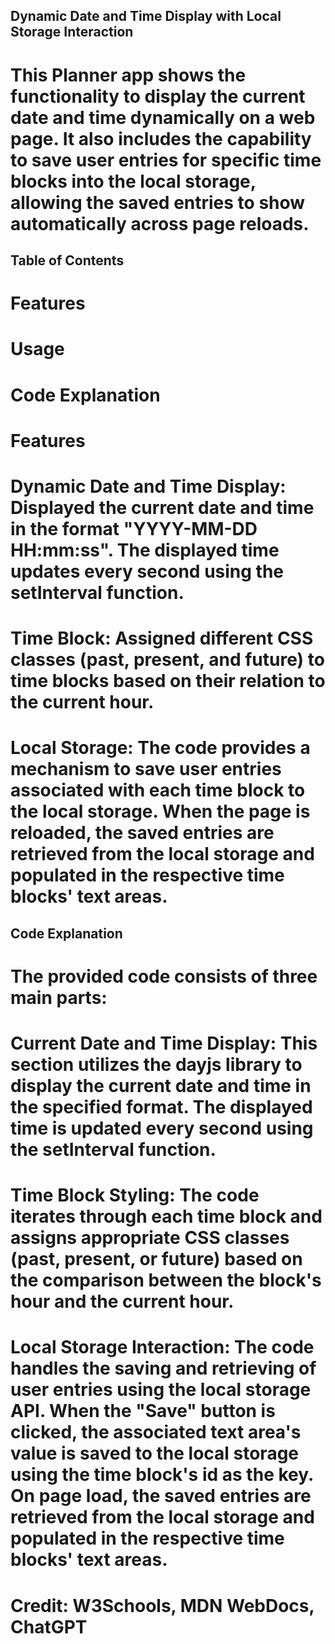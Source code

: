 ## Dynamic Date and Time Display with Local Storage Interaction
# This Planner app shows the functionality to display the current date and time dynamically on a web page. It also includes the capability to save user entries for specific time blocks into the local storage, allowing the saved entries to show automatically across page reloads.

## Table of Contents
# Features
# Usage
# Code Explanation
# Features

# Dynamic Date and Time Display: Displayed the current date and time in the format "YYYY-MM-DD HH:mm:ss". The displayed time updates every second using the setInterval function.

# Time Block: Assigned different CSS classes (past, present, and future) to time blocks based on their relation to the current hour.

# Local Storage: The code provides a mechanism to save user entries associated with each time block to the local storage. When the page is reloaded, the saved entries are retrieved from the local storage and populated in the respective time blocks' text areas.

## Code Explanation
# The provided code consists of three main parts:

# Current Date and Time Display: This section utilizes the dayjs library to display the current date and time in the specified format. The displayed time is updated every second using the setInterval function.

# Time Block Styling: The code iterates through each time block and assigns appropriate CSS classes (past, present, or future) based on the comparison between the block's hour and the current hour.

# Local Storage Interaction: The code handles the saving and retrieving of user entries using the local storage API. When the "Save" button is clicked, the associated text area's value is saved to the local storage using the time block's id as the key. On page load, the saved entries are retrieved from the local storage and populated in the respective time blocks' text areas.




# Credit: W3Schools, MDN WebDocs, ChatGPT